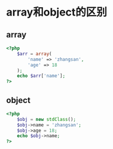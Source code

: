 # array和object的区别

## array
```php
<?php
	$arr = array(
		'name' => 'zhangsan',
		'age' => 18
	);
	echo $arr['name'];
?>
```

## object
```php
<?php
	$obj = new stdClass();
	$obj->name = 'zhangsan';
	$obj->age = 18;
	echo $obj->name;
?>